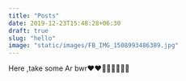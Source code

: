 ```yaml
---
title: "Posts"
date: 2019-12-23T15:48:28+06:30
draft: true
slug: "hello"
image: "static/images/FB_IMG_1508993486389.jpg"
---
```

Here ,take some Ar bwr❤❤🤞😘😂😂😂😂

